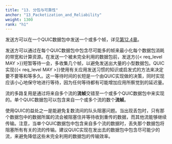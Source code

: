 ```yaml
---
title: "13. 分包与可靠性"
anchor: "13_Packetization_and_Reliability"
weight: 1300
rank: "h1"
---
```


发送方可以在一个QUIC数据包中发送一个或多个帧，详见[第12.4章](#12.4_Frames_and_Frame_Types)。

发送方可以通过在每个QUIC数据包中包含尽可能多的帧来最小化每个数据包消耗的带宽和计算资源。在发送一个被未完全利用的数据包前，发送方{{< req_level MAY >}}短暂等待一会，多收集几个帧，以避免发送出大量的小型数据包。QUIC实现{{< req_level MAY >}}使用有关应用发送习惯的知识或启发式的方法来决定要不要等和等多久。这一等待时间的长短是一个由QUIC实现做的决策，同时实现应该小心地保守地进行等待，因为任何等待都有可能增加应用所察觉到的延迟量。

流的多路复用是通过将来自多个流的**流帧**交错至一个或多个QUIC数据包中来实现的。单个QUIC数据包可以包含来自一个或多个流的数个**流帧**。

使用QUIC的益处之一是能避免复数流间的队头阻塞问题。当出现丢包时，只有那个数据包中的数据所属的流会被阻塞住并等待收到重传的数据，而其他流能够继续传输。注意，当单个QUIC数据包中包含来自多个流的数据时，丢失那个数据包将阻塞所有有关的流的传输。建议QUIC实现在发出去的数据包中包含尽可能少的流，来避免降低这些未完全利用的数据包的传输效率。
